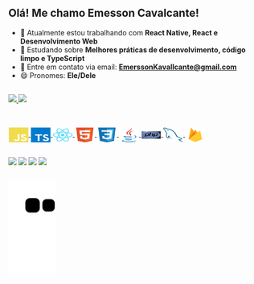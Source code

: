 ## Olá! Me chamo Emesson Cavalcante!

- 🔭 Atualmente estou trabalhando com **React Native, React e Desenvolvimento Web**
- 🌱 Estudando sobre **Melhores práticas de desenvolvimento, código limpo e TypeScript**
- 💬 Entre em contato via email: **EmerssonKavallcante@gmail.com**
- 😄 Pronomes: **Ele/Dele**

##

<div align="left">
  <a href="https://github.com/Emesson-cmd">
  <img height="180em" src="https://github-readme-stats.vercel.app/api?username=Emesson-cmd&show_icons=true&theme=dark&include_all_commits=true&count_private=true"/>
  <img height="180em" src="https://github-readme-stats.vercel.app/api/top-langs/?username=Emesson-cmd&layout=compact&langs_count=7&theme=dark"/>
</div>

##

<div style="display: inline_block"><br>
  <img align="center" alt="Emesson-Js" height="30" width="40" src="https://raw.githubusercontent.com/devicons/devicon/master/icons/javascript/javascript-plain.svg">
  <img align="center" alt="Emesson-Ts" height="30" width="40" src="https://raw.githubusercontent.com/devicons/devicon/master/icons/typescript/typescript-plain.svg">
  <img align="center" alt="Emesson-React" height="30" width="40" src="https://raw.githubusercontent.com/devicons/devicon/master/icons/react/react-original.svg">
  <img align="center" alt="Emesson-HTML" height="30" width="40" src="https://raw.githubusercontent.com/devicons/devicon/master/icons/html5/html5-original.svg">
  <img align="center" alt="Emesson-CSS" height="30" width="40" src="https://raw.githubusercontent.com/devicons/devicon/master/icons/css3/css3-original.svg">
   <img align="center" alt="Emesson-Java" height="30" width="40" src="https://raw.githubusercontent.com/devicons/devicon/master/icons/java/java-original.svg">
   <img align="center" alt="Emesson-Java" height="30" width="40" src="https://raw.githubusercontent.com/devicons/devicon/master/icons/php/php-original.svg">
   <img align="center" alt="Emesson-Java" height="30" width="40" src="https://raw.githubusercontent.com/devicons/devicon/master/icons/mysql/mysql-original.svg">
  <img align="center" alt="Emesson-Firebase" height="30" width="40" src="https://raw.githubusercontent.com/github/explore/80688e429a7d4ef2fca1e82350fe8e3517d3494d/topics/firebase/firebase.png">
</div>

##

<div>
  <a href="https://www.linkedin.com/in/emesson-cavalcante-0662971b6" target="_blank"><img src="https://img.shields.io/badge/-LinkedIn-%230077B5?style=for-the-badge&logo=linkedin&logoColor=white" target="_blank"></a>
  <a href = "mailto:emerssonkavallcante@gmail.com"><img src="https://img.shields.io/badge/-Gmail-%23333?style=for-the-badge&logo=gmail&logoColor=white" target="_blank"></a>
  <a href="https://www.youtube.com/channel/UClcxsz1WidkbsNxZ86AiGfw/videos" target="_blank"><img src="https://img.shields.io/badge/YouTube-FF0000?style=for-the-badge&logo=youtube&logoColor=white" target="_blank"></a>
  <a href="https://www.instagram.com/emessoncavalcante/" target="_blank"><img src="https://img.shields.io/badge/-Instagram-%23E4405F?style=for-the-badge&logo=instagram&logoColor=white" target="_blank"></a>
</div>

##

<div> 

  ![Snake animation](https://github.com/Emesson-cmd/Emesson-cmd/blob/output/github-contribution-grid-snake.svg)
  
</div>
